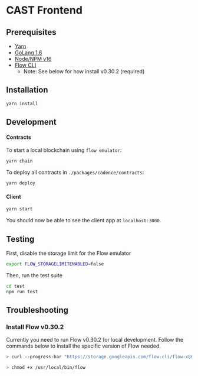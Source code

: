 # CAST Frontend

## Prerequisites

- [Yarn](https://classic.yarnpkg.com/lang/en/docs/install)
- [GoLang 1.6](https://golang.org/doc/install)
- [Node/NPM v16](https://docs.npmjs.com/downloading-and-installing-node-js-and-npm)
- [Flow CLI](https://docs.onflow.org/flow-cli/install/)
  - Note: See below for how install v0.30.2 (required)

## Installation

```bash
yarn install
```

## Development

#### Contracts

To start a local blockchain using `flow emulator`:

```bash
yarn chain
```

To deploy all contracts in `./packages/cadence/contracts`:

```bash
yarn deploy
```

#### Client

```bash
yarn start
```

You should now be able to see the client app at `localhost:3000`.

## Testing

First, disable the storage limit for the Flow emulator

```bash
export FLOW_STORAGELIMITENABLED=false
```

Then, run the test suite

```bash
cd test
npm run test
```

## Troubleshooting

### Install Flow v0.30.2

Currently you need to run Flow v0.30.2 for local development. Follow the commands below to install the specific version of Flow needed.

```sh
> curl --progress-bar "https://storage.googleapis.com/flow-cli/flow-x86_64-darwin-v0.30.2" --output flow && mv flow /usr/local/bin

> chmod +x /usr/local/bin/flow
```
